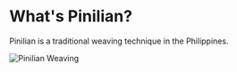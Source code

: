 # What's Pinilian?
Pinilian is a traditional weaving technique in the Philippines. 

![Pinilian Weaving](/pinilian-generator/visualization/PinilianWeaving.jpg "Pinilian Weaving")
